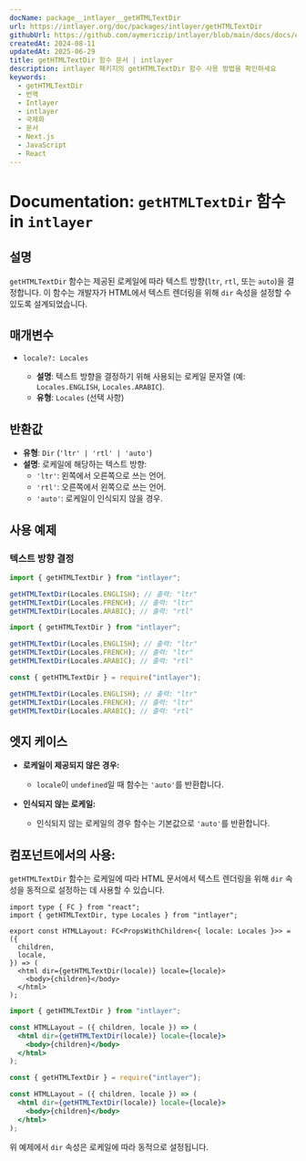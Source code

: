 ```yaml
---
docName: package__intlayer__getHTMLTextDir
url: https://intlayer.org/doc/packages/intlayer/getHTMLTextDir
githubUrl: https://github.com/aymericzip/intlayer/blob/main/docs/docs/en/packages/intlayer/getHTMLTextDir.md
createdAt: 2024-08-11
updatedAt: 2025-06-29
title: getHTMLTextDir 함수 문서 | intlayer
description: intlayer 패키지의 getHTMLTextDir 함수 사용 방법을 확인하세요
keywords:
  - getHTMLTextDir
  - 번역
  - Intlayer
  - intlayer
  - 국제화
  - 문서
  - Next.js
  - JavaScript
  - React
---
```


# Documentation: `getHTMLTextDir` 함수 in `intlayer`

## 설명

`getHTMLTextDir` 함수는 제공된 로케일에 따라 텍스트 방향(`ltr`, `rtl`, 또는 `auto`)을 결정합니다. 이 함수는 개발자가 HTML에서 텍스트 렌더링을 위해 `dir` 속성을 설정할 수 있도록 설계되었습니다.

## 매개변수

- `locale?: Locales`

  - **설명**: 텍스트 방향을 결정하기 위해 사용되는 로케일 문자열 (예: `Locales.ENGLISH`, `Locales.ARABIC`).
  - **유형**: `Locales` (선택 사항)

## 반환값

- **유형**: `Dir` (`'ltr' | 'rtl' | 'auto'`)
- **설명**: 로케일에 해당하는 텍스트 방향:
  - `'ltr'`: 왼쪽에서 오른쪽으로 쓰는 언어.
  - `'rtl'`: 오른쪽에서 왼쪽으로 쓰는 언어.
  - `'auto'`: 로케일이 인식되지 않을 경우.

## 사용 예제

### 텍스트 방향 결정

```typescript codeFormat="typescript"
import { getHTMLTextDir } from "intlayer";

getHTMLTextDir(Locales.ENGLISH); // 출력: "ltr"
getHTMLTextDir(Locales.FRENCH); // 출력: "ltr"
getHTMLTextDir(Locales.ARABIC); // 출력: "rtl"
```

```javascript codeFormat="esm"
import { getHTMLTextDir } from "intlayer";

getHTMLTextDir(Locales.ENGLISH); // 출력: "ltr"
getHTMLTextDir(Locales.FRENCH); // 출력: "ltr"
getHTMLTextDir(Locales.ARABIC); // 출력: "rtl"
```

```javascript codeFormat="commonjs"
const { getHTMLTextDir } = require("intlayer");

getHTMLTextDir(Locales.ENGLISH); // 출력: "ltr"
getHTMLTextDir(Locales.FRENCH); // 출력: "ltr"
getHTMLTextDir(Locales.ARABIC); // 출력: "rtl"
```

## 엣지 케이스

- **로케일이 제공되지 않은 경우:**

  - `locale`이 `undefined`일 때 함수는 `'auto'`를 반환합니다.

- **인식되지 않는 로케일:**
  - 인식되지 않는 로케일의 경우 함수는 기본값으로 `'auto'`를 반환합니다.

## 컴포넌트에서의 사용:

`getHTMLTextDir` 함수는 로케일에 따라 HTML 문서에서 텍스트 렌더링을 위해 `dir` 속성을 동적으로 설정하는 데 사용할 수 있습니다.

```tsx codeFormat="typescript"
import type { FC } from "react";
import { getHTMLTextDir, type Locales } from "intlayer";

export const HTMLLayout: FC<PropsWithChildren<{ locale: Locales }>> = ({
  children,
  locale,
}) => (
  <html dir={getHTMLTextDir(locale)} locale={locale}>
    <body>{children}</body>
  </html>
);
```

```jsx codeFormat="esm"
import { getHTMLTextDir } from "intlayer";

const HTMLLayout = ({ children, locale }) => (
  <html dir={getHTMLTextDir(locale)} locale={locale}>
    <body>{children}</body>
  </html>
);
```

```jsx codeFormat="commonjs"
const { getHTMLTextDir } = require("intlayer");

const HTMLLayout = ({ children, locale }) => (
  <html dir={getHTMLTextDir(locale)} locale={locale}>
    <body>{children}</body>
  </html>
);
```

위 예제에서 `dir` 속성은 로케일에 따라 동적으로 설정됩니다.
